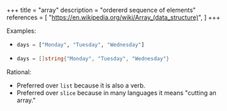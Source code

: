 +++
title = "array"
description = "ordererd sequence of elements"
references = [
  "https://en.wikipedia.org/wiki/Array_(data_structure)",
]
+++

Examples:

- ```python
  days = ["Monday", "Tuesday", "Wednesday"]
  ```

- ```go
  days = []string{"Monday", "Tuesday", "Wednesday"}
  ```

Rational:

- Preferred over `list` because it is also a verb.
- Preferred over `slice` because in many languages it means "cutting an array."
